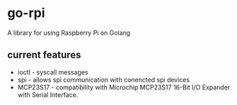 go-rpi
======

A library for using Raspberry Pi on Golang


current features
----------------

* ioctl - syscall messages
* spi - allows spi communication with conencted spi devices
* MCP23S17 - compatibility with Microchip MCP23S17 16-Bit I/O Expander with Serial Interface.
